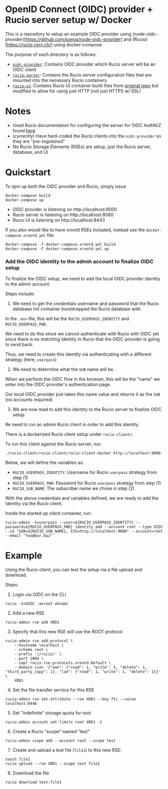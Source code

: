 # OpenID Connect (OIDC) provider + Rucio server setup w/ Docker

This is a repository to setup an example OIDC provider using
(node-oidc-provider)[https://github.com/panva/node-oidc-provider]
and
(Rucio)[https://rucio.cern.ch/]
using docker-compose.

The purpose of each directory is as follows:
  - [`oidc-provider`](oidc-provider): Contains OIDC provider which Rucio server will be an OIDC client
  - [`rucio-server`](rucio-server): Contains the Rucio server configuration files that are mounted into the necessary Rucio containers
  - [`rucio-ui`](rucio-ui): Contains Rucio UI container build files from [original repo](https://github.com/rucio/containers/tree/master/ui) but modified to allow for using just HTTP (not just HTTPS w/ SSL)

# Notes

* Used Rucio documentation for configuring the server for OIDC AuthN/Z found [here](https://rucio.cern.ch/documentation/installing-rucio-server/#server-configuration-for-open-id-connect-authnz)
* (_currently_) Have hard-coded the Rucio clients into the `oidc-provider` so they are "pre-registered"
* No Rucio Storage Elements (RSEs) are setup, just the Rucio server, database, and UI

# Quickstart

To spin up both the OIDC provider and Rucio, simply issue
```
docker-compose build
docker-compose up
```

* OIDC provider is listening on http://localhost:9000
* Rucio server is listening on http://localhost:8080
* Rucio UI is listening on http://localhost:8443

If you also would like to have xrootd RSEs included, instead use the `docker-compose.xrootd.yml` file:
```
docker-compose -f docker-compose.xrootd.yml build
docker-compose -f docker-compose.xrootd.yml up
```

### Add the OIDC identity to the admin account to finalize OIDC setup

To finalize the OIDC setup, we need to add the local OIDC provider identity to the admin account.


Steps include:

1) We need to get the credentials username and password that the Rucio database init container bootstrapped the Rucio database with.

In the `.env` file, this will be the `RUCIO_USERPASS_IDENTITY` and `RUCIO_USERPASS_PWD`.

We need to do this since we cannot authenticate with Rucio with OIDC yet since there is no matching identity in Rucio that the OIDC provider is going to send back.

Thus, we need to create this identity via authenticating with a different strategy (here, `userpass`)

2) We need to determine what the `SUB` name will be.

When we perform the OIDC flow in the browser, this will be the "name" we enter into the OIDC provider's authentication page.

Our local OIDC provider just takes this name value and returns it as the `SUB` (no accounts required)

3) We are now read to add this identity to the Rucio server to finalize OIDC setup

Re need to run an admin Rucio client in order to add this identity.

There is a dockerized Rucio client setup under `rucio-client/`.

To run this client against the Rucio server, run:
```
./rucio-client/rucio-client/rucio-client-docker http://localhost:8080
```

Below, we will define the variables as:
  - `RUCIO_USERPASS_IDENTITY`: Username for Rucio `userpass` strategy from step (1)
  - `RUCIO_USERPASS_PWD`: Password for Rucio `userpass` strategy from step (1)
  - `RUCIO_SUB_NAME`: The subscriber name we chose in step (2)

With the above credentials and variables defined, we are ready to add the identity via the Rucio client.

Inside the started up client container, run:

```
rucio-admin -S=userpass --user=${RUCIO_USERPASS_IDENTITY} --password=${RUCIO_USERPASS_PWD} identity add --account root --type OIDC --id "SUB=${RUCIO_SUB_NAME}, ISS=http://localhost:9000" --account=root --email "foo@bar.baz"
```

# Example

Using the Rucio client, you can test the setup via a file upload and download.

Steps:

1) Login via OIDC on the CLI
```
rucio -S=OIDC -a=root whoami
```

2) Add a new RSE
```
rucio-admin rse add XRD1
```

3) Specify that this new RSE will use the ROOT protocol
```
rucio-admin rse add-protocol \
    --hostname localhost \
    --scheme root \
    --prefix '//rucio/' \
    --port 1094 \
    --impl rucio.rse.protocols.xrootd.Default \
    --domain-json '{"wan": {"read": 1, "write": 1, "delete": 1, "third_party_copy": 1}, "lan": {"read": 1, "write": 1, "delete": 1}}' \
    XRD1
```

4) Set the file transfer service for this RSE
```
rucio-admin rse set-attribute --rse XRD1 --key fts --value localhost:8446
```

5) Set "indefinite" storage quota for root
```
rucio-admin account set-limits root XRD1 -1
```

6) Create a Rucio "scope" named "test"
```
rucio-admin scope add --account root --scope test
```

7) Create and upload a test file (`file1`) to this new RSE:
```
touch file1
rucio upload --rse XRD1 --scope test file1
```

8) Download the file
```
rucio download test:file1
```

